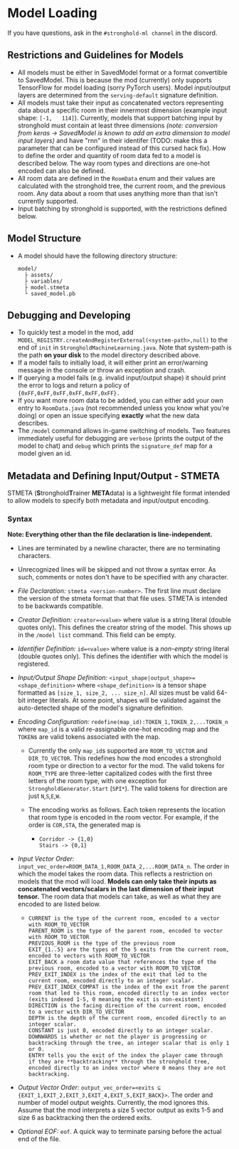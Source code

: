 # Model Loading
If you have questions, ask in the `#stronghold-ml channel` in the discord.
## Restrictions and Guidelines for Models
 - All models must be either in SavedModel format or a format convertible to SavedModel. This is because the mod (currently) only supports TensorFlow for model loading (sorry PyTorch users). Model input/output layers are determined from the `serving-default` signature definition.
 - All models must take their input as concatenated vectors representing data about a specific room in their innermost dimension (example input shape: ```[-1,   114]```). Currently, models that support batching input by stronghold must contain at least three dimensions _(note: conversion from keras -> SavedModel is known to add an extra dimension to model input layers)_ and have "rnn" in their identifer (TODO: make this a parameter that can be configured instead of this cursed hack fix). How to define the order and quantity of room data fed to a model is described below. The way room types and directions are one-hot encoded can also be defined.
 - All room data are defined in the `RoomData` enum and their values are calculated with the stronghold tree, the current room, and the previous room. Any data about a room that uses anything more than that isn't currently supported. 
 - Input batching by stronghold is supported, with the restrictions defined below.
## Model Structure
  - A model should have the following directory structure:
      ```
      model/
        ├ assets/
        ├ variables/
        ├ model.stmeta
        └ saved_model.pb
      ```
## Debugging and Developing
 - To quickly test a model in the mod, add `MODEL_REGISTRY.createAndRegisterExternal(<system-path>,null)` to the end of `init` in `StrongholdMachineLearning.java`. Note that system-path is the path **on your disk** to the model directory described above.
 - If a model fails to initially load, it will either print an error/warning message in the console or throw an exception and crash.
 - If querying a model fails (e.g. invalid input/output shape) it should print the error to logs and return a policy of `{0xFF,0xFF,0xFF,0xFF,0xFF,0xFF}.`
 - If you want more room data to be added, you can either add your own entry to `RoomData.java` (not recommended unless you know what you're doing) or open an issue specifying **exactly** what the new data describes.
 - The `/model` command allows in-game switching of models. Two features immediately useful for debugging are `verbose` (prints the output of the model to chat) and `debug` which prints the `signature_def` map for a model given an id.
## Metadata and Defining Input/Output - STMETA
STMETA (**S**tronghold**T**rainer **META**data) is a lightweight file format intended to
allow models to specify both metadata and input/output encoding.
### Syntax
__Note: Everything other than the file declaration is line-independent.__

- Lines are terminated by a newline character, there are no terminating characters.
  
- Unrecognized lines will be skipped and not throw a syntax error. As such, comments or notes don't have to
  be specified with any character.
 - _File Declaration:_ ``stmeta <version-number>``. The first line must declare the version of
the stmeta format that that file uses. STMETA is intended to be backwards compatible.
   
- _Creator Definition:_ `creator=<value>` where value is a string literal (double quotes only).
This defines the creator string of the model. This shows up in the `/model list` command. This field
  can be empty.
  
- _Identifier Definition:_ `id=<value>` where value is a *non-empty* string literal (double quotes only). This
defines the identifier with which the model is registered.
  
- _Input/Output Shape Definition:_ ``<input_shape|output_shape>=<shape_definition>`` where `<shape_definition>` is a tensor shape
formatted as `[size_1, size_2, ... size_n]`. All sizes must be valid 64-bit integer literals. At some point, shapes will be validated against the 
auto-detected shape of the model's signature definition. 
  
- _Encoding Configuration:_ ``redefine(map_id):TOKEN_1,TOKEN_2,...TOKEN_n`` where `map_id` is a valid
re-assignable one-hot encoding map and the `TOKEN`s are valid tokens associated with the map.
    - Currently the only `map_id`s supported are `ROOM_TO_VECTOR` and `DIR_TO_VECTOR`. This redefines how the mod
    encodes a stronghold room type or direction to a vector for the mod. The valid tokens for `ROOM_TYPE` are
      three-letter capitalized codes with the first three letters of the room type, with one exception
      for `StrongholdGenerator.Start` (`SPI*`). The valid tokens for direction are just `N`,`S`,`E`,`W`.
      
    - The encoding works as follows. Each token represents the location that room type is encoded in
    the room vector. For example, if the order is `COR,STA`, the generated map is
      - ```
        Corridor -> {1,0}
        Stairs -> {0,1}
        ````
    
- _Input Vector Order:_ ``input_vec_order=ROOM_DATA_1,ROOM_DATA_2,...ROOM_DATA_n``. The order in which the model
takes the room data. This reflects a restriction on models that the mod will load. **Models can only take
  their inputs as concatenated vectors/scalars in the last dimension of their input tensor.** The room
  data that models can take, as well as what they are encoded to are listed below.
    - ```
      CURRENT is the type of the current room, encoded to a vector with ROOM_TO_VECTOR
      PARENT_ROOM is the type of the parent room, encoded to vector with ROOM_TO_VECTOR
      PREVIOUS_ROOM is the type of the previous room
      EXIT_{1..5} are the types of the 5 exits from the current room, encoded to vectors with ROOM_TO_VECTOR
      EXIT_BACK a room data value that references the type of the previous room, encoded to a vector with ROOM_TO_VECTOR
      PREV_EXIT_INDEX is the index of the exit that led to the current room, encoded directly to an integer scalar.
      PREV_EXIT_INDEX_COMPAT is the index of the exit from the parent room that led to this room, encoded directly to an index vector (exits indexed 1-5, 0 meaning the exit is non-existent)
      DIRECTION is the facing direction of the current room, encoded to a vector with DIR_TO_VECTOR
      DEPTH is the depth of the current room, encoded directly to an integer scalar.
      CONSTANT is just 0, encoded directly to an integer scalar.
      DOWNWARDS is whether or not the player is progressing or backtracking through the tree, an integer scalar that is only 1 or 0.
      ENTRY tells you the exit of the index the player came through if they are **backtracking** through the stronghold tree, encoded directly to an index vector where 0 means they are not backtracking.
      
      ```
  
- _Output Vector Order:_  ``output_vec_order=<exits ⊆ {EXIT_1,EXIT_2,EXIT_3,EXIT_4,EXIT_5,EXIT_BACK}>``.
The order and number of model output weights. Currently, the mod ignores this. Assume that the mod interprets a 
size 5 vector output as exits 1-5 and size 6 as backtracking then the ordered exits.
  
- _Optional EOF:_ `eof`. A quick way to terminate parsing before the actual end of the file.
